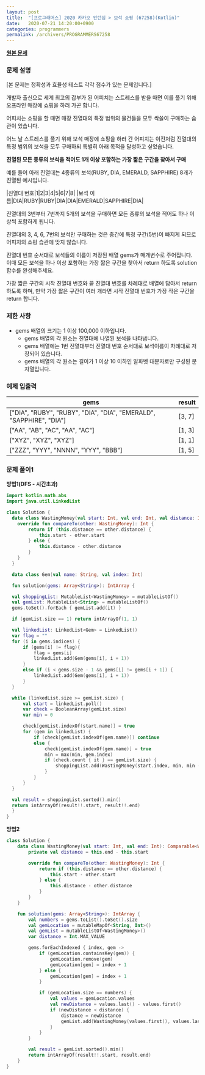 ```yaml
---
layout: post
title:  "[프로그래머스] 2020 카카오 인턴십 > 보석 쇼핑 (67258)(Kotlin)"
date:   2020-07-21 14:20:00+0900
categories: programmers
permalink: /archivers/PROGRAMMERS67258
---
```


**[원본 문제](https://programmers.co.kr/learn/courses/30/lessons/67258)**

### 문제 설명

[본 문제는 정확성과 효율성 테스트 각각 점수가 있는 문제입니다.]

개발자 출신으로 세계 최고의 갑부가 된 어피치는 스트레스를 받을 때면 이를 풀기 위해 오프라인 매장에 쇼핑을 하러 가곤 합니다.

어피치는 쇼핑을 할 때면 매장 진열대의 특정 범위의 물건들을 모두 싹쓸이 구매하는 습관이 있습니다.

어느 날 스트레스를 풀기 위해 보석 매장에 쇼핑을 하러 간 어피치는 이전처럼 진열대의 특정 범위의 보석을 모두 구매하되 특별히 아래 목적을 달성하고 싶었습니다.

  **진열된 모든 종류의 보석을 적어도 1개 이상 포함하는 가장 짧은 구간을 찾아서 구매**

예를 들어 아래 진열대는 4종류의 보석(RUBY, DIA, EMERALD, SAPPHIRE) 8개가 진열된 예시입니다.

|진열대 번호|1|2|3|4|5|6|7|8|
|보석 이름|DIA|RUBY|RUBY|DIA|DIA|EMERALD|SAPPHIRE|DIA|

진열대의 3번부터 7번까지 5개의 보석을 구매하면 모든 종류의 보석을 적어도 하나 이상씩 포함하게 됩니다.

진열대의 3, 4, 6, 7번의 보석만 구매하는 것은 중간에 특정 구간(5번)이 빠지게 되므로 어피치의 쇼핑 습관에 맞지 않습니다.

진열대 번호 순서대로 보석들의 이름이 저장된 배열 gems가 매개변수로 주어집니다. 이때 모든 보석을 하나 이상 포함하는 가장 짧은 구간을 찾아서 return 하도록 solution 함수를 완성해주세요.

가장 짧은 구간의 시작 진열대 번호와 끝 진열대 번호를 차례대로 배열에 담아서 return 하도록 하며, 만약 가장 짧은 구간이 여러 개라면 시작 진열대 번호가 가장 작은 구간을 return 합니다.

### 제한 사항

  * gems 배열의 크기는 1 이상 100,000 이하입니다.
    + gems 배열의 각 원소는 진열대에 나열된 보석을 나타냅니다.
    + gems 배열에는 1번 진열대부터 진열대 번호 순서대로 보석이름이 차례대로 저장되어 있습니다.
    + gems 배열의 각 원소는 길이가 1 이상 10 이하인 알파벳 대문자로만 구성된 문자열입니다.

### 예제 입출력

|gems|result|
|-|-|
|["DIA", "RUBY", "RUBY", "DIA", "DIA", "EMERALD", "SAPPHIRE", "DIA"]|[3, 7]|
|["AA", "AB", "AC", "AA", "AC"]|[1, 3]|
|["XYZ", "XYZ", "XYZ"]|[1, 1]|
|["ZZZ", "YYY", "NNNN", "YYY", "BBB"]|[1, 5]|

### 문제 풀이1

**방법1(DFS - 시간초과)**
```kotlin
import kotlin.math.abs
import java.util.LinkedList

class Solution {
  data class WastingMoney(val start: Int, val end: Int, val distance: Int): Comparable<WastingMoney> {
    override fun compareTo(other: WastingMoney): Int {
        return if (this.distance == other.distance) {
            this.start - other.start
        } else {
            this.distance - other.distance
        }
    }
  }

  data class Gem(val name: String, val index: Int)

  fun solution(gems: Array<String>): IntArray {

  val shoppingList: MutableList<WastingMoney> = mutableListOf()
  val gemList: MutableList<String> = mutableListOf()
  gems.toSet().forEach { gemList.add(it) }

  if (gemList.size == 1) return intArrayOf(1, 1)

  val linkedList: LinkedList<Gem> = LinkedList()
  var flag = ""
  for (i in gems.indices) {
      if (gems[i] != flag){
          flag = gems[i]
          linkedList.add(Gem(gems[i], i + 1))
      }
      else if (i < gems.size - 1 && gems[i] != gems[i + 1]) {
          linkedList.add(Gem(gems[i], i + 1))
      }
  }

  while (linkedList.size >= gemList.size) {
      val start = linkedList.poll()
      var check = BooleanArray(gemList.size)
      var min = 0

      check[gemList.indexOf(start.name)] = true
      for (gem in linkedList) {
          if (check[gemList.indexOf(gem.name)]) continue
          else {
              check[gemList.indexOf(gem.name)] = true
              min = max(min, gem.index)
              if (check.count { it } == gemList.size) {
                  shoppingList.add(WastingMoney(start.index, min, min - start.index))
              }
          }
      }
  }

  val result = shoppingList.sorted().min()
  return intArrayOf(result!!.start, result!!.end)
  }
}
```

**방법2**
```kotlin
class Solution {
    data class WastingMoney(val start: Int, val end: Int): Comparable<WastingMoney> {
        private val distance = this.end - this.start

        override fun compareTo(other: WastingMoney): Int {
            return if (this.distance == other.distance) {
                this.start - other.start
            } else {
                this.distance - other.distance
            }
        }
    }

    fun solution(gems: Array<String>): IntArray {
        val numbers = gems.toList().toSet().size
        val gemLocation = mutableMapOf<String, Int>()
        val gemList = mutableListOf<WastingMoney>()
        var distance = Int.MAX_VALUE

        gems.forEachIndexed { index, gem ->
            if (gemLocation.containsKey(gem)) {
                gemLocation.remove(gem)
                gemLocation[gem] = index + 1
            } else {
                gemLocation[gem] = index + 1
            }

            if (gemLocation.size == numbers) {
                val values = gemLocation.values
                val newDistance = values.last() - values.first()
                if (newDistance < distance) {
                    distance = newDistance
                    gemList.add(WastingMoney(values.first(), values.last()))
                }
            }
        }

        val result = gemList.sorted().min()
        return intArrayOf(result!!.start, result.end)
    }
}
```

